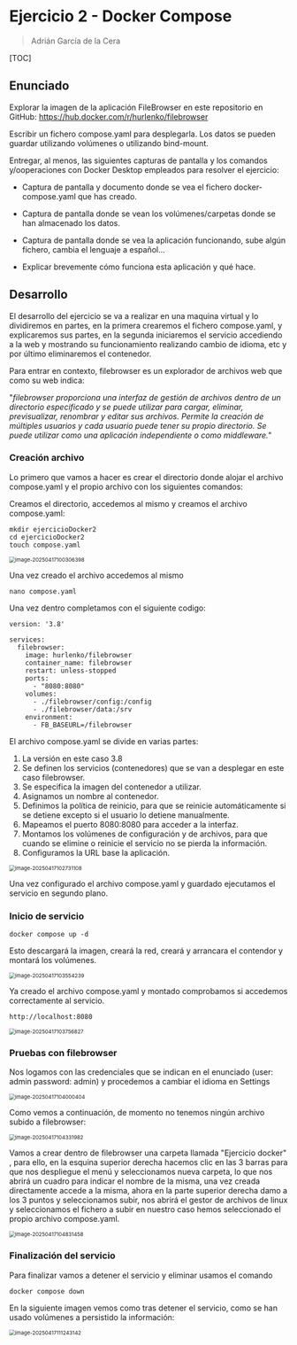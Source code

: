 # Ejercicio 2 - Docker Compose

> Adrián García de la Cera



[TOC]

## Enunciado

Explorar la imagen de la aplicación FileBrowser en este repositorio en GitHub: https://hub.docker.com/r/hurlenko/filebrowser

Escribir un fichero compose.yaml para desplegarla. Los datos se pueden guardar utilizando volúmenes o utilizando bind-mount.

Entregar, al menos, las siguientes capturas de pantalla y los comandos y/ooperaciones con Docker Desktop empleados para resolver el ejercicio:

- Captura de pantalla y documento donde se vea el fichero docker-compose.yaml que has creado.

- Captura de pantalla donde se vean los volúmenes/carpetas donde se han almacenado los datos.
- Captura de pantalla donde se vea la aplicación funcionando, sube algún fichero, cambia el lenguaje a español...
- Explicar brevemente cómo funciona esta aplicación y qué hace.

## Desarrollo

El desarrollo del ejercicio se va a realizar en una maquina virtual y lo dividiremos en partes, en la primera crearemos el fichero compose.yaml, y explicaremos sus partes, en la segunda iniciaremos el servicio  accediendo a la web y mostrando su funcionamiento realizando cambio de idioma, etc y por último eliminaremos el contenedor.

Para entrar en contexto, filebrowser es un explorador de archivos web que como su web indica: 

"*filebrowser proporciona una interfaz de gestión de archivos dentro de un directorio especificado y se puede utilizar para cargar, eliminar,  previsualizar, renombrar y editar sus archivos. Permite la creación de  múltiples usuarios y cada usuario puede tener su propio directorio. Se  puede utilizar como una aplicación independiente o como middleware."*

### Creación archivo

Lo primero que vamos a hacer es crear el directorio donde alojar el archivo compose.yaml y el propio archivo con los siguientes comandos:

Creamos el directorio, accedemos al mismo y creamos el archivo compose.yaml:

```
mkdir ejercicioDocker2
cd ejercicioDocker2
touch compose.yaml
```

<img src="C:\Users\fuejo\OneDrive\Desktop\Ejercicio2- DockerCompose\Imagenes\image-20250417100306398.png" alt="image-20250417100306398" style="zoom:67%;" />

Una vez creado el archivo accedemos al mismo

```
nano compose.yaml
```

Una vez dentro completamos con el siguiente codigo:

```
version: '3.8'

services:
  filebrowser:
    image: hurlenko/filebrowser
    container_name: filebrowser
    restart: unless-stopped
    ports:
      - "8080:8080"
    volumes:
      - ./filebrowser/config:/config
      - ./filebrowser/data:/srv
    environment:
      - FB_BASEURL=/filebrowser
```

El archivo compose.yaml se divide en varias partes:

1. La versión en este caso 3.8
2. Se definen los servicios (contenedores) que se van a desplegar en este caso filebrowser.
3. Se especifica la imagen del contenedor a utilizar.
4. Asignamos un nombre al contenedor.
5. Definimos la política de reinicio, para que se reinicie automáticamente si se detiene excepto si el usuario lo detiene manualmente.
6. Mapeamos el puerto 8080:8080  para acceder a la interfaz.
7. Montamos los volúmenes de configuración y de archivos, para que cuando se elimine o reinicie el servicio no se pierda la información.
8. Configuramos la URL base la aplicación. 

<img src="C:\Users\fuejo\OneDrive\Desktop\Ejercicio2- DockerCompose\Imagenes\image-20250417102731108.png" alt="image-20250417102731108" style="zoom:67%;" />

Una vez configurado el archivo compose.yaml y guardado ejecutamos el servicio en segundo plano.

### Inicio de servicio

```
docker compose up -d
```

Esto descargará la imagen,  creará la red, creará y arrancara el contendor y montará los volúmenes.

<img src="C:\Users\fuejo\OneDrive\Desktop\Ejercicio2- DockerCompose\Imagenes\image-20250417103554239.png" alt="image-20250417103554239" style="zoom:67%;" />



Ya creado el archivo compose.yaml y montado comprobamos si accedemos correctamente al servicio.

```
http://localhost:8080
```

<img src="C:\Users\fuejo\OneDrive\Desktop\Ejercicio2- DockerCompose\Imagenes\image-20250417103756827.png" alt="image-20250417103756827" style="zoom:67%;" />

### Pruebas con filebrowser

Nos logamos con las credenciales que se indican en el enunciado (user: admin  password: admin) y procedemos a cambiar el idioma en Settings

<img src="C:\Users\fuejo\OneDrive\Desktop\Ejercicio2- DockerCompose\Imagenes\image-20250417104000404.png" alt="image-20250417104000404" style="zoom:67%;" />

Como vemos a continuación, de momento no tenemos ningún archivo subido a filebrowser:

<img src="C:\Users\fuejo\OneDrive\Desktop\Ejercicio2- DockerCompose\Imagenes\image-20250417104331982.png" alt="image-20250417104331982" style="zoom:67%;" />

Vamos a crear dentro de filebrowser una carpeta llamada "Ejercicio docker" , para ello, en la esquina superior derecha hacemos clic en las 3 barras para que nos despliegue el menú y seleccionamos nueva carpeta, lo que nos abrirá un cuadro para indicar el nombre de la misma, una vez creada directamente accede a la misma, ahora en la parte superior derecha damo a los 3 puntos y seleccionamos subir, nos abrirá el gestor de archivos de linux y seleccionamos el fichero a subir en nuestro caso hemos seleccionado el propio archivo compose.yaml.

<img src="C:\Users\fuejo\OneDrive\Desktop\Ejercicio2- DockerCompose\Imagenes\image-20250417104831458.png" alt="image-20250417104831458" style="zoom:67%;" />

### Finalización del servicio 

Para finalizar vamos a detener el servicio y eliminar usamos el comando

```
docker compose down
```

En la siguiente imagen vemos como tras detener el servicio, como se han usado volúmenes a persistido la información:

<img src="C:\Users\fuejo\OneDrive\Desktop\Ejercicio2- DockerCompose\Imagenes\image-20250417111243142.png" alt="image-20250417111243142" style="zoom:67%;" />